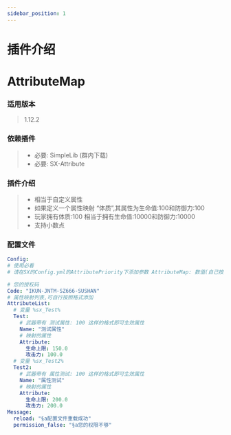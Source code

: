 ```yaml
---
sidebar_position: 1
---
```


# 插件介绍

# AttributeMap

### **适用版本**

> 1.12.2

### **依赖插件**

> - 必要: SimpleLib (群内下载)
> - 必要: SX-Attribute

### **插件介绍**

> - 相当于自定义属性
> - 如果定义一个属性映射 “体质”,其属性为生命值:100和防御力:100
> - 玩家拥有体质:100 相当于拥有生命值:10000和防御力:10000
> - 支持小数点

### **配置文件**

```yaml
Config:
# 使用必看
# 请在SX的Config.yml的AttributePriority下添加参数 AttributeMap: 数值(自己按规律填数值)

# 您的授权码
Code: "IKUN-JNTM-SZ666-SUSHAN"
# 属性映射列表,可自行按照格式添加
AttributeList:
  # 变量 %sx_Test%
  Test:
    # 武器带有 测试属性: 100 这样的格式即可生效属性
    Name: "测试属性"
    # 映射的属性
    Attribute:
      生命上限: 150.0
      攻击力: 100.0
  # 变量 %sx_Test2%
  Test2:
    # 武器带有 属性测试: 100 这样的格式即可生效属性
    Name: "属性测试"
    # 映射的属性
    Attribute:
      生命上限: 200.0
      攻击力: 200.0
Message:
  reload: "§a配置文件重载成功"
  permission_false: "§a您的权限不够"
```
